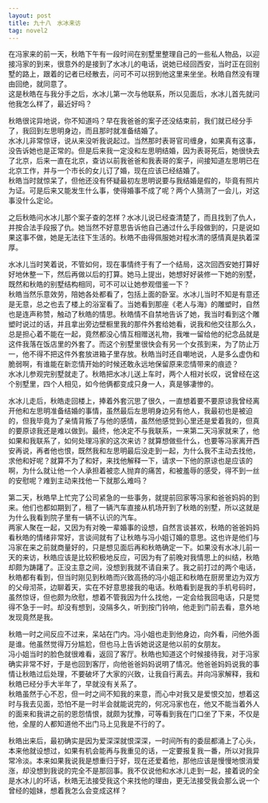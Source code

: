 ```yaml
---
layout: post
title: 九十八　水冰来访
tag: novel2
---
```


在冯家来的前一天，秋皓下午有一段时间在别墅里整理自己的一些私人物品，以迎接冯家的到来，很意外的是接到了水冰儿的电话，说她已经回西安，当时正在回别墅的路上，跟着的记者已经散去，问可不可以拐到他这里来坐坐。秋皓自然没有理由回绝，就同意了。<br />
这是秋皓在与我分手之后，水冰儿第一次与他联系，所以见面后，水冰儿首先就问他我怎么样了，最近好吗？

秋皓很诧异地说，你不知道吗？早在我爸爸的案子还没结束前，我们就已经分手了，我回到左思明身边，而且那时就准备结婚了。<br />
水冰儿非常惊讶，说从来没听我说起过。当然那时表哥官司缠身，如果真有这事，没告诉她也是正常的。但是后来我一定没和左思明结婚，因为表哥死后，她很快去了北京，后来一直在北京，查访以前我爸爸和我表哥的案子，间接知道左思明已在北京工作，并与一个市长的女儿订了婚，现在应该已经结婚了。<br />
秋皓当时就惊呆了，但他还没有怀疑最初左思明说要与我结婚是假的，毕竟有照片为证。可是后来又能发生什么事，使得婚事不成了呢？两个人猜测了一会儿，对这事没什么定论。

之后秋皓问水冰儿那个案子查的怎样？水冰儿说已经查清楚了，而且找到了仇人，并按合法手段报了仇。她当然不好意思告诉他自己通过什么手段做到的，只是说如果这事不做，她是无法往下生活的。秋皓不由得佩服她对程水清的感情真是执着深厚。

水冰儿当时笑着说，不管如何，现在事情终于有了一个结局，这次回西安她打算好好地休整一下，然后再做以后的打算。她马上提出，她想好好装修一下她的别墅，既然和秋皓的别墅结构相同，可不可以让她参观借鉴一下？<br />
秋皓当然乐意效劳，陪她各处都看了，包括上面的卧室。水冰儿当时不知是有意还是无意，总之也去了楼上的浴室看了。当她看到那座《老人与海》的雕塑时，自然也是连声称赞，触动了秋皓的情思。秋皓情不自禁地告诉了她，我当时看到这个雕塑时说过的话，并且拿出旁边壁橱里我的那件外套给她看，说我和他交往那么久，总是担心着不能在一起，竟然都没心情互相赠送礼物，我唯一留给他的纪念品就是这件我落在饭店里的外套了。而这个别墅里很快会有另一个女孩到来，为了防止万一，他不得不把这件外套放进箱子里存放。秋皓当时还自嘲地说，人是多么虚伪和脆弱啊，有谁能在新恋情开始的时候还敢永远地保留原来恋情带来的痕迹？<br />
水冰儿参观完别墅就走了。秋皓把水冰儿送上车时，两个人相对长叹，说曾经在这个别墅里，四个人相见，如今他俩都变成只身一人，真是够凄惨的。

水冰儿走后，秋皓走回楼上，捧着外套沉思了很久，一直想着要不要原谅我曾经离开他和左思明准备结婚的事情，虽然最后左思明身边另有他人，我最初也是被迫的，但我毕竟为了亲情背叛了与他的感情，虽然他感觉到心里还是爱着我的，但真的要原谅我还是难以做到。最终，他决定不与我联系，一来第二天冯家就来了，他如果和我联系了，如何处理冯家的这次来访？就算想做些什么，也要等冯家离开西安再说，再者他也恨，既然我和左思明最后没走到一起，为什么我不主动去找他，求他和好呢？就算不为了和好，来找他解释一下，请求一下他的原谅也是应该的啊，为什么就让他一个人承担着被恋人抛弃的痛苦，和被羞辱的感受，得不到一丝的安慰呢？难到主动来找他一下就那么难吗？

第二天，秋皓早上忙完了公司紧急的一些事务，就提前回家等冯家和爸爸妈妈的到来。他们也都如期到了，租了一辆汽车直接从机场开到了秋皓的别墅，所以这就是为什么我看到院子里有一辆不认识的汽车。<br />
两家人聚在一起，又因为有对晚一辈婚事的设想，自然言谈甚欢，秋皓的爸爸妈妈看秋皓的情绪非常好，言谈间就有了让秋皓与冯小姐订婚的意思。这也许是他们与冯家在来之前就商量好的，只是想见面后再和秋皓确定一下。如果没有水冰儿前一天的来访，秋皓应该是比较积极地反应，可因为有了前晚对我情思上的纠结，秋皓却颇为踌躇了。正没主意之间，没想到我就不请自来了。我之前打过的两个电话，秋皓都有看到，但当时刚见到秋皓而兴致高扬的冯小姐正和秋皓在厨房里边为双方的父母沏茶，边聊着天，实在不好意思接我的电话。秋皓看到是我的手机号码时，虽然惊讶，但也颇为欣慰，想着不管我因为什么找他，一定会给我回电话，只是觉得不急于一时。却没有想到，没隔多久，听到按门铃响，他走到门前去看，意外地发现竟然是我。

秋皓一时之间反应不过来，呆站在门内。冯小姐也走到他身边，向外看，问他外面是谁。他虽然觉得万分尴尬，但也马上告诉她说这是他以前的女朋友。<br />
冯小姐当时的脸色就很难看，返回了客厅。秋皓也知道这个时候接待我，对于冯家确实非常不好，于是也回到客厅，向他爸爸妈妈说明了情况。他爸爸妈妈说我的事情让秋皓过后处理，不要破坏了大家的兴致，让我自行离去。并向冯家解释，我和秋皓已经分手大半年了，早就没有关系了。<br />
秋皓虽然于心不忍，但一时之间不知我的来意，而心中对我又是爱恨交加，想着这时与我去见面，恐怕不是一时半会就能说完的，何况冯家也在，他又不能当着外人的面来和我讲之前的恩怨情恨，就颇为犹豫，可等看到我在门口坐了下来，不仅是他，全屋的人都知道他不出门马上见我是不行的了。

秋皓出来后，最初确实是因为爱深深就恨深深，一时间所有的委屈都涌上了心头，本来他就设想过，如果有机会能再与我重见的话，一定要报复我一番，所以对我异常冷淡。本来如果我说我是想重归于好，现在还爱着他，那他应该是慢慢地恨消爱涨，却没想到我说的完全不是那回事。我不仅说他和水冰儿走到一起，接着说的全是水冰儿的坏话，秋皓无法接受我这个来找他的理由，更无法接受我会那么说一个曾经的姐妹，想着我怎么会变成这样？
